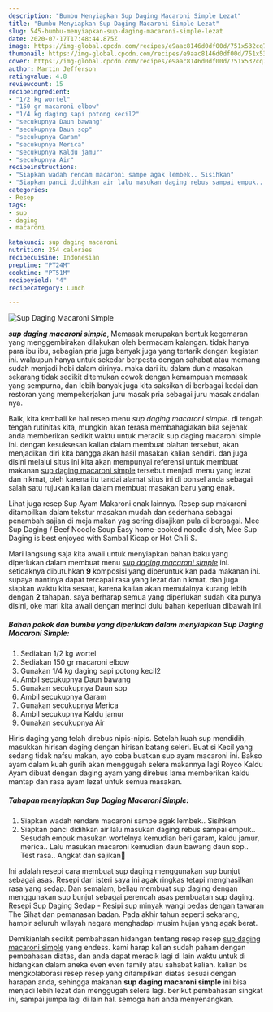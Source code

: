 ```yaml
---
description: "Bumbu Menyiapkan Sup Daging Macaroni Simple Lezat"
title: "Bumbu Menyiapkan Sup Daging Macaroni Simple Lezat"
slug: 545-bumbu-menyiapkan-sup-daging-macaroni-simple-lezat
date: 2020-07-17T17:48:44.875Z
image: https://img-global.cpcdn.com/recipes/e9aac8146d0df00d/751x532cq70/sup-daging-macaroni-simple-foto-resep-utama.jpg
thumbnail: https://img-global.cpcdn.com/recipes/e9aac8146d0df00d/751x532cq70/sup-daging-macaroni-simple-foto-resep-utama.jpg
cover: https://img-global.cpcdn.com/recipes/e9aac8146d0df00d/751x532cq70/sup-daging-macaroni-simple-foto-resep-utama.jpg
author: Martin Jefferson
ratingvalue: 4.8
reviewcount: 15
recipeingredient:
- "1/2 kg wortel"
- "150 gr macaroni elbow"
- "1/4 kg daging sapi potong kecil2"
- "secukupnya Daun bawang"
- "secukupnya Daun sop"
- "secukupnya Garam"
- "secukupnya Merica"
- "secukupnya Kaldu jamur"
- "secukupnya Air"
recipeinstructions:
- "Siapkan wadah rendam macaroni sampe agak lembek.. Sisihkan"
- "Siapkan panci didihkan air lalu masukan daging rebus sampai empuk.. Sesudah empuk masukan wortelnya kemudian beri garam, kaldu jamur, merica.. Lalu masukan macaroni kemudian daun bawang daun sop.. Test rasa.. Angkat dan sajikan🙂"
categories:
- Resep
tags:
- sup
- daging
- macaroni

katakunci: sup daging macaroni 
nutrition: 254 calories
recipecuisine: Indonesian
preptime: "PT24M"
cooktime: "PT51M"
recipeyield: "4"
recipecategory: Lunch

---
```



![Sup Daging Macaroni Simple](https://img-global.cpcdn.com/recipes/e9aac8146d0df00d/751x532cq70/sup-daging-macaroni-simple-foto-resep-utama.jpg)

<b><i>sup daging macaroni simple</i></b>, Memasak merupakan bentuk kegemaran yang menggembirakan dilakukan oleh bermacam kalangan. tidak hanya para ibu ibu, sebagian pria juga banyak juga yang tertarik dengan kegiatan ini. walaupun hanya untuk sekedar berpesta dengan sahabat atau memang sudah menjadi hobi dalam dirinya. maka dari itu dalam dunia masakan sekarang tidak sedikit ditemukan cowok dengan kemampuan memasak yang sempurna, dan lebih banyak juga kita saksikan di berbagai kedai dan restoran yang mempekerjakan juru masak pria sebagai juru masak andalan nya.

Baik, kita kembali ke hal resep menu <i>sup daging macaroni simple</i>. di tengah tengah rutinitas kita, mungkin akan terasa membahagiakan bila sejenak anda memberikan sedikit waktu untuk meracik sup daging macaroni simple ini. dengan kesuksesan kalian dalam membuat olahan tersebut, akan menjadikan diri kita bangga akan hasil masakan kalian sendiri. dan juga disini melalui situs ini kita akan mempunyai referensi untuk membuat makanan <u>sup daging macaroni simple</u> tersebut menjadi menu yang lezat dan nikmat, oleh karena itu tandai alamat situs ini di ponsel anda sebagai salah satu rujukan kalian dalam membuat masakan baru yang enak.

Lihat juga resep Sup Ayam Makaroni enak lainnya. Resep sup makaroni ditampilkan dalam tekstur masakan mudah dan sederhana sebagai penambah sajian di meja makan yag sering disajikan pula di berbagai. Mee Sup Daging / Beef Noodle Soup Easy home-cooked noodle dish, Mee Sup Daging is best enjoyed with Sambal Kicap or Hot Chili S.


Mari langsung saja kita awali untuk menyiapkan bahan baku yang diperlukan dalam membuat menu <u><i>sup daging macaroni simple</i></u> ini. setidaknya dibutuhkan <b>9</b> komposisi yang diperuntuk kan pada makanan ini. supaya nantinya dapat tercapai rasa yang lezat dan nikmat. dan juga siapkan waktu kita sesaat, karena kalian akan memulainya kurang lebih dengan <b>2</b> tahapan. saya berharap semua yang diperlukan sudah kita punya disini, oke mari kita awali dengan merinci dulu bahan keperluan dibawah ini.

<!--inarticleads1-->

##### Bahan pokok dan bumbu yang diperlukan dalam menyiapkan Sup Daging Macaroni Simple:

1. Sediakan 1/2 kg wortel
1. Sediakan 150 gr macaroni elbow
1. Gunakan 1/4 kg daging sapi potong kecil2
1. Ambil secukupnya Daun bawang
1. Gunakan secukupnya Daun sop
1. Ambil secukupnya Garam
1. Gunakan secukupnya Merica
1. Ambil secukupnya Kaldu jamur
1. Gunakan secukupnya Air


Hiris daging yang telah direbus nipis-nipis. Setelah kuah sup mendidih, masukkan hirisan daging dengan hirisan batang seleri. Buat si Kecil yang sedang tidak nafsu makan, ayo coba buatkan sup ayam macaroni ini. Bakso ayam dalam kuah gurih akan menggugah selera makannya lagi Royco Kaldu Ayam dibuat dengan daging ayam yang direbus lama memberikan kaldu mantap dan rasa ayam lezat untuk semua masakan. 

<!--inarticleads2-->

##### Tahapan menyiapkan Sup Daging Macaroni Simple:

1. Siapkan wadah rendam macaroni sampe agak lembek.. Sisihkan
1. Siapkan panci didihkan air lalu masukan daging rebus sampai empuk.. Sesudah empuk masukan wortelnya kemudian beri garam, kaldu jamur, merica.. Lalu masukan macaroni kemudian daun bawang daun sop.. Test rasa.. Angkat dan sajikan🙂


Ini adalah resepi cara membuat sup daging menggunakan sup bunjut sebagai asas. Resepi dari isteri saya ini agak ringkas tetapi menghasilkan rasa yang sedap. Dan semalam, beliau membuat sup daging dengan menggunakan sup bunjut sebagai perencah asas pembuatan sup daging. Resepi Sup Daging Sedap - Resipi sup minyak wangi pedas dengan tawaran The Sihat dan pemanasan badan. Pada akhir tahun seperti sekarang, hampir seluruh wilayah negara menghadapi musim hujan yang agak berat. 

Demikianlah sedikit pembahasan hidangan tentang resep resep <u>sup daging macaroni simple</u> yang endess. kami harap kalian sudah paham dengan pembahasan diatas, dan anda dapat meracik lagi di lain waktu untuk di hidangkan dalam aneka even even family atau sahabat kalian. kalian bs mengkolaborasi resep resep yang ditampilkan diatas sesuai dengan harapan anda, sehingga makanan <b>sup daging macaroni simple</b> ini bisa menjadi lebih lezat dan menggugah selera lagi. berikut pembahasan singkat ini, sampai jumpa lagi di lain hal. semoga hari anda menyenangkan.
